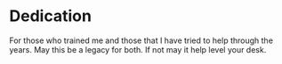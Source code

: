 # Dedication

For those who trained me and those that I have tried to help through the years.  May this be a legacy for both.
If not may it help level your desk.
